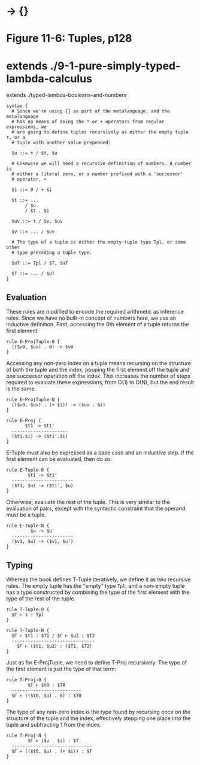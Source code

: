 # → {}
# Figure 11-6: Tuples, p128

# extends ./9-1-pure-simply-typed-lambda-calculus
extends ./typed-lambda-booleans-and-numbers

    syntax {
      # Since we're using {} as part of the metalanguage, and the metalanguage
      # has no means of doing the * or + operators from regular expressions, we
      # are going to define tuples recursively as either the empty tuple τ, or a
      # tuple with another value prepended:

      $u ::= τ / $t, $u

      # Likewise we will need a recursive definition of numbers. A number is
      # either a literal zero, or a number prefixed with a 'successor'
      # operator, +

      $i ::= 0 / + $i

      $t ::= ...
           / $u
           / $t . $i

      $uv ::= τ / $v, $uv

      $v ::= ... / $uv

      # The type of a tuple is either the empty-tuple type Tpl, or some other
      # type preceding a tuple type.

      $uT ::= Tpl / $T, $uT

      $T ::= ... / $uT
    }


## Evaluation

These rules are modified to encode the required arithmetic as inference rules.
Since we have no built-in concept of numbers here, we use an inductive
definition. First, accessing the 0th element of a tuple returns the first
element:

    rule E-ProjTuple-0 {
      (($v0, $uv) . 0) -> $v0
    }

Accessing any non-zero index on a tuple means recursing on the structure of both
the tuple and the index, popping the first element off the tuple and one
successor operation off the index. This increases the number of steps required
to evaluate these expressions, from O(1) to O(N), but the end result is the
same.

    rule E-ProjTuple-N {
      (($v0, $uv) . (+ $i)) -> ($uv . $i)
    }

    rule E-Proj {
           $t1 -> $t1'
      ---------------------
      ($t1.$i) -> ($t1'.$i)
    }

E-Tuple must also be expressed as a base case and an inductive step. If the
first element can be evaluated, then do so:

    rule E-Tuple-0 {
            $t1 -> $t1'
      -----------------------
      ($t1, $u) -> ($t1', $u)
    }

Otherwise, evaluate the rest of the tuple. This is very similar to the
evaluation of pairs, except with the syntactic constraint that the operand must
be a tuple.

    rule E-Tuple-N {
             $u -> $u'
      -----------------------
      ($v1, $u) -> ($v1, $u')
    }


## Typing

Whereas the book defines T-Tuple iteratively, we define it as two recursive
rules. The empty tuple has the "empty" type `Tpl`, and a non-empty tuple has a
type constructed by combining the type of the first element with the type of the
rest of the tuple.

    rule T-Tuple-0 {
      $Γ ⊢ τ : Tpl
    }

    rule T-Tuple-N {
      $Γ ⊢ $t1 : $T1 / $Γ ⊢ $u2 : $T2
      -------------------------------
        $Γ ⊢ ($t1, $u2) : ($T1, $T2)
    }

Just as for E-ProjTuple, we need to define T-Proj recursively. The type of the
first element is just the type of that term:

    rule T-Proj-0 {
            $Γ ⊢ $t0 : $T0
      --------------------------
      $Γ ⊢ (($t0, $u) . 0) : $T0
    }

The type of any non-zero index is the type found by recursing once on the
structure of the tuple and the index, effectively stepping one place into the
tuple and subtracting 1 from the index.

    rule T-Proj-N {
            $Γ ⊢ ($u . $i) : $T
      ------------------------------
      $Γ ⊢ (($t0, $u) . (+ $i)) : $T
    }
